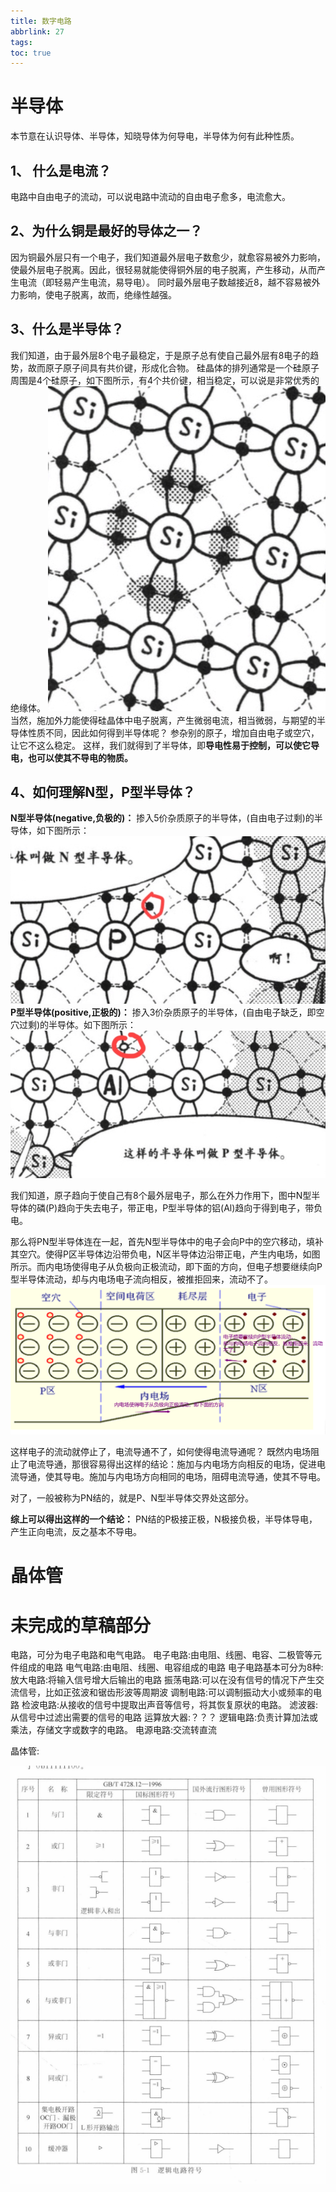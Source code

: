 ```yaml
---
title: 数字电路
abbrlink: 27
tags: 
toc: true
---
```



# 半导体
本节意在认识导体、半导体，知晓导体为何导电，半导体为何有此种性质。

## 1、 什么是电流？
电路中自由电子的流动，可以说电路中流动的自由电子愈多，电流愈大。

## 2、为什么铜是最好的导体之一？
因为铜最外层只有一个电子，我们知道最外层电子数愈少，就愈容易被外力影响，使最外层电子脱离。因此，很轻易就能使得铜外层的电子脱离，产生移动，从而产生电流（即轻易产生电流，易导电）。
同时最外层电子数越接近8，越不容易被外力影响，使电子脱离，故而，绝缘性越强。

## 3、什么是半导体？
我们知道，由于最外层8个电子最稳定，于是原子总有使自己最外层有8电子的趋势，故而原子原子间具有共价键，形成化合物。
硅晶体的排列通常是一个硅原子周围是4个硅原子，如下图所示，有4个共价键，相当稳定，可以说是非常优秀的绝缘体。
![](assets/数字电路.assets/硅晶体.jpg)
当然，施加外力能使得硅晶体中电子脱离，产生微弱电流，相当微弱，与期望的半导体性质不同，因此如何得到半导体呢？
参杂别的原子，增加自由电子或空穴， 让它不这么稳定。
这样，我们就得到了半导体，即**导电性易于控制，可以使它导电，也可以使其不导电的物质。**

## 4、如何理解N型，P型半导体？
**N型半导体(negative,负极的)：** 掺入5价杂质原子的半导体，(自由电子过剩)的半导体，如下图所示：
![](assets/数字电路.assets/N型半导体.jpg)
**P型半导体(positive,正极的)：** 掺入3价杂质原子的半导体，(自由电子缺乏，即空穴过剩)的半导体。如下图所示：
![](assets/数字电路.assets/P型半导体.jpg)

我们知道，原子趋向于使自己有8个最外层电子，那么在外力作用下，图中N型半导体的磷(P)趋向于失去电子，带正电，P型半导体的铝(Al)趋向于得到电子，带负电。

那么将PN型半导体连在一起，首先N型半导体中的电子会向P中的空穴移动，填补其空穴。使得P区半导体边沿带负电，N区半导体边沿带正电，产生内电场，如图所示。而内电场使得电子从负极向正极流动，即下面的方向，但电子想要继续向P型半导体流动，却与内电场电子流向相反，被推拒回来，流动不了。
![](assets/数字电路.assets/PN结.png)

这样电子的流动就停止了，电流导通不了，如何使得电流导通呢？
既然内电场阻止了电流导通，那很容易得出这样的结论：施加与内电场方向相反的电场，促进电流导通，使其导电。施加与内电场方向相同的电场，阻碍电流导通，使其不导电。

对了，一般被称为PN结的，就是P、N型半导体交界处这部分。

**综上可以得出这样的一个结论：**  PN结的P极接正极，N极接负极，半导体导电，产生正向电流，反之基本不导电。





# 晶体管







# 未完成的草稿部分









电路，可分为电子电路和电气电路。
电子电路:由电阻、线圈、电容、二极管等元件组成的电路
电气电路:由电阻、线圈、电容组成的电路
电子电路基本可分为8种:
放大电路:将输入信号增大后输出的电路
振荡电路:可以在没有信号的情况下产生交流信号，比如正弦波和锯齿形波等周期波
调制电路:可以调制振动大小或频率的电路
检波电路:从接收的信号中提取出声音等信号，将其恢复原状的电路。
滤波器:从信号中过滤出需要的信号的电路
运算放大器:？？？
逻辑电路:负责计算加法或乘法，存储文字或数字的电路。
电源电路:交流转直流

晶体管:










![](assets/数字电路.assets/逻辑电路符号.png)